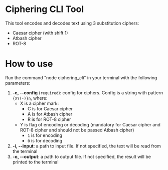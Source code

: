 # Ciphering CLI Tool

This tool encodes and decodes text using 3 substitution ciphers:
- Caesar cipher (with shift 1)
- Atbash cipher
- ROT-8

# How to use

Run the command "node ciphering_cli" in your terminal with the following parameters:

1.  **-c, --config** (`required`): config for ciphers.
Config is a string with pattern `{XY(-)}n`, where:
    * X is a cipher mark:
        * C is for Caesar cipher
        * A is for Atbash cipher
        * R is for ROT-8 cipher
    * Y is flag of encoding or decoding (mandatory for Caesar cipher and ROT-8 cipher and should not be passed Atbash cipher)
        * `1` is for encoding
        * `0` is for decoding
2.  **-i, --input**: a path to input file. If not specified, the text will be read from the terminal
3.  **-o, --output**: a path to output file. If not specified, the result will be printed to the terminal
